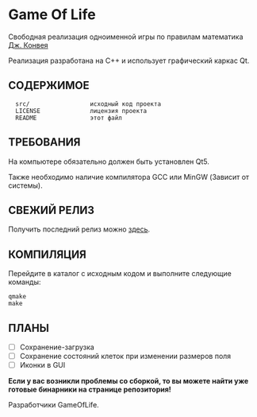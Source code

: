 Game Of Life
=============================

Свободная реализация одноименной игры по правилам математика [Дж. Конвея](https://ru.wikipedia.org/wiki/%D0%9A%D0%BE%D0%BD%D0%B2%D0%B5%D0%B9,_%D0%94%D0%B6%D0%BE%D0%BD_%D0%A5%D0%BE%D1%80%D1%82%D0%BE%D0%BD)

Реализация разработана на C++ и использует графический каркас Qt.

СОДЕРЖИМОЕ
------------

      src/                 исходный код проекта
      LICENSE              лицензия проекта
      README               этот файл


ТРЕБОВАНИЯ
------------

На компьютере обязательно должен быть установлен Qt5.

Также необходимо наличие компилятора GCC или MinGW (Зависит от системы).

СВЕЖИЙ РЕЛИЗ
-----------

Получить последний релиз можно [здесь](https://github.com/DesmondFox/GameOfLife/releases).

КОМПИЛЯЦИЯ
-----------

Перейдите в каталог с исходным кодом и выполните следующие команды:
```
qmake
make
```

ПЛАНЫ
-----------

- [ ] Сохранение-загрузка
- [ ] Сохранение состояний клеток при изменении размеров поля
- [ ] Иконки в GUI

**Если у вас возникли проблемы со сборкой, то вы можете найти уже готовые бинарники на странице репозитория!**

Разработчики GameOfLife.
